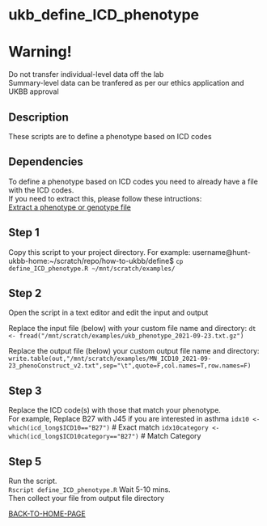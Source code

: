 # ukb_define_ICD_phenotype

# Warning!
Do not transfer individual-level data off the lab    
Summary-level data can be tranfered as per our ethics application and UKBB approval   

## Description
These scripts are to define a phenotype based on ICD codes    

## Dependencies
To define a phenotype based on ICD codes you need to already have a file with the ICD codes.   
If you need to extract this, please follow these intructions:    
[Extract a phenotype or genotype file](https://github.com/benbrumpton/how-to-ukbb/blob/main/extract/extract.md)    

## Step 1
Copy this script to your project directory.
For example:
username@hunt-ukbb-home:~/scratch/repo/how-to-ukbb/define$ `cp define_ICD_phenotype.R ~/mnt/scratch/examples/`

## Step 2
Open the script in a text editor and edit the input and output

Replace the input file (below) with your custom file name and directory:
`dt <- fread("/mnt/scratch/examples/ukb_phenotype_2021-09-23.txt.gz")`

Replace the output file (below) your custom output file name and directory:
`write.table(out,"/mnt/scratch/examples/MN_ICD10_2021-09-23_phenoConstruct_v2.txt",sep="\t",quote=F,col.names=T,row.names=F)`

## Step 3
Replace the ICD code(s) with those that match your phenotype.  
For example,
Replace B27 with J45 if you are interested in asthma
`idx10 <- which(icd_long$ICD10=="B27")` # Exact match
`idx10category <- which(icd_long$ICD10category=="B27")` # Match Category

## Step 5
Run the script.   
`Rscript define_ICD_phenotype.R`
Wait 5-10 mins.   
Then collect your file from output file directory

[BACK-TO-HOME-PAGE](https://github.com/benbrumpton/how-to-ukbb)
